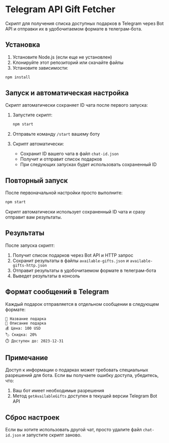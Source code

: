 # Telegram API Gift Fetcher

Скрипт для получения списка доступных подарков в Telegram через Bot API и отправки их в удобочитаемом формате в телеграм-бота.

## Установка

1. Установите Node.js (если еще не установлен)
2. Клонируйте этот репозиторий или скачайте файлы
3. Установите зависимости:

```bash
npm install
```

## Запуск и автоматическая настройка

Скрипт автоматически сохраняет ID чата после первого запуска:

1. Запустите скрипт:
   ```bash
   npm start
   ```

2. Отправьте команду `/start` вашему боту

3. Скрипт автоматически:
   - Сохранит ID вашего чата в файл `chat-id.json`
   - Получит и отправит список подарков
   - При следующих запусках будет использовать сохраненный ID

## Повторный запуск

После первоначальной настройки просто выполните:

```bash
npm start
```

Скрипт автоматически использует сохраненный ID чата и сразу отправит вам результаты.

## Результаты

После запуска скрипт:
1. Получит список подарков через Bot API и HTTP запрос
2. Сохранит результаты в файлы `available-gifts.json` и `available-gifts-http.json`
3. Отправит результаты в удобочитаемом формате в телеграм-бота
4. Выведет результаты в консоль

## Формат сообщений в Telegram

Каждый подарок отправляется в отдельном сообщении в следующем формате:

```
🎁 Название подарка
📝 Описание подарка
💰 Цена: 100 USD
🏷️ Скидка: 20%
⏱️ Доступен до: 2023-12-31
```

## Примечание

Доступ к информации о подарках может требовать специальных разрешений для бота. Если вы получаете ошибку доступа, убедитесь, что:
1. Ваш бот имеет необходимые разрешения
2. Метод `getAvailableGifts` доступен в текущей версии Telegram Bot API

## Сброс настроек

Если вы хотите использовать другой чат, просто удалите файл `chat-id.json` и запустите скрипт заново. 